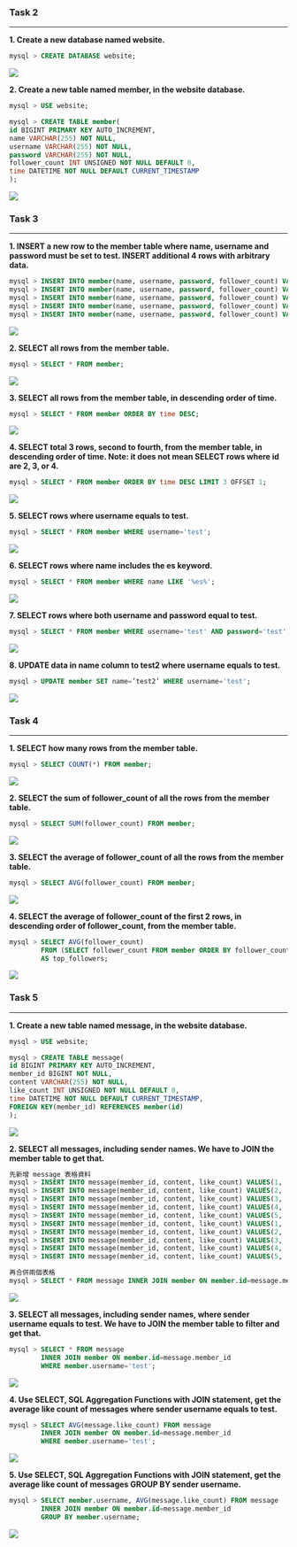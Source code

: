 ### Task 2
---
**1. Create a new database named website.**
```sql
mysql > CREATE DATABASE website;
```
![](/task2/)

**2. Create a new table named member, in the website database.**
```sql
mysql > USE website;

mysql > CREATE TABLE member(
id BIGINT PRIMARY KEY AUTO_INCREMENT,
name VARCHAR(255) NOT NULL,
username VARCHAR(255) NOT NULL,
password VARCHAR(255) NOT NULL,
follower_count INT UNSIGNED NOT NULL DEFAULT 0,
time DATETIME NOT NULL DEFAULT CURRENT_TIMESTAMP
);
```
![](/task2/2-2.jpg)

### Task 3
---
**1. INSERT a new row to the member table where name, username and password must be set to test. INSERT additional 4 rows with arbitrary data.**
```sql
mysql > INSERT INTO member(name, username, password, follower_count) VALUES('test', 'test', 'test', 5);
mysql > INSERT INTO member(name, username, password, follower_count) VALUES('a', 'a', 'a', 20);
mysql > INSERT INTO member(name, username, password, follower_count) VALUES('b', 'b', 'b', 15);
mysql > INSERT INTO member(name, username, password, follower_count) VALUES('c', 'c', 'c', 8);
mysql > INSERT INTO member(name, username, password, follower_count) VALUES('d', 'd', 'd', 2);
```
![](/task3/3-1、3-2.jpg)

**2. SELECT all rows from the member table.**
```sql
mysql > SELECT * FROM member;
```
![](/task3/3-1、3-2.jpg)

**3. SELECT all rows from the member table, in descending order of time.**
```sql
mysql > SELECT * FROM member ORDER BY time DESC;
```
![](/task3/3-3.jpg)

**4. SELECT total 3 rows, second to fourth, from the member table, in descending order of time. Note: it does not mean SELECT rows where id are 2, 3, or 4.**
```sql
mysql > SELECT * FROM member ORDER BY time DESC LIMIT 3 OFFSET 1;
```
![](/task3/3-4.jpg)

**5. SELECT rows where username equals to test.**
```sql
mysql > SELECT * FROM member WHERE username='test';
```
![](/task3/3-5.jpg)

**6. SELECT rows where name includes the es keyword.**
```sql
mysql > SELECT * FROM member WHERE name LIKE '%es%';
```
![](/task3/3-6.jpg)

**7. SELECT rows where both username and password equal to test.**
```sql
mysql > SELECT * FROM member WHERE username='test' AND password='test';
```
![](/task3/3-7.jpg)

**8. UPDATE data in name column to test2 where username equals to test.**
```sql
mysql > UPDATE member SET name=’test2’ WHERE username='test';
```
![](/task3/3-8.jpg)

### Task 4
---
**1. SELECT how many rows from the member table.**
```sql
mysql > SELECT COUNT(*) FROM member;
```
![](/task4/4-1.jpg)

**2. SELECT the sum of follower_count of all the rows from the member table.**
```sql
mysql > SELECT SUM(follower_count) FROM member;
```
![](/task4/4-2.jpg)

**3. SELECT the average of follower_count of all the rows from the member table.**
```sql
mysql > SELECT AVG(follower_count) FROM member;
```
![](/task4/4-3.jpg)

**4. SELECT the average of follower_count of the first 2 rows, in descending order of follower_count, from the member table.**
```sql
mysql > SELECT AVG(follower_count) 
        FROM (SELECT follower_count FROM member ORDER BY follower_count DESC LIMIT 2)
        AS top_followers;
```
![](/task4/4-4.jpg)

### Task 5
---
**1. Create a new table named message, in the website database.**
```sql
mysql > USE website;

mysql > CREATE TABLE message(
id BIGINT PRIMARY KEY AUTO_INCREMENT,
member_id BIGINT NOT NULL,
content VARCHAR(255) NOT NULL,
like_count INT UNSIGNED NOT NULL DEFAULT 0,
time DATETIME NOT NULL DEFAULT CURRENT_TIMESTAMP,
FOREIGN KEY(member_id) REFERENCES member(id)
);
```
![](/task5/5-1.jpg)

**2. SELECT all messages, including sender names. We have to JOIN the member table to get that.**
```sql
先新增 message 表格資料
mysql > INSERT INTO message(member_id, content, like_count) VALUES(1, 'Hello test', 30);
mysql > INSERT INTO message(member_id, content, like_count) VALUES(2, 'Hello a', 20);
mysql > INSERT INTO message(member_id, content, like_count) VALUES(3, 'Hello b', 55);
mysql > INSERT INTO message(member_id, content, like_count) VALUES(4, 'Hello c', 10);
mysql > INSERT INTO message(member_id, content, like_count) VALUES(5, 'Hello d', 5);
mysql > INSERT INTO message(member_id, content, like_count) VALUES(1, '你好 test', 10);
mysql > INSERT INTO message(member_id, content, like_count) VALUES(2, '你好 a', 40);
mysql > INSERT INTO message(member_id, content, like_count) VALUES(3, '你好 b', 20);
mysql > INSERT INTO message(member_id, content, like_count) VALUES(4, '你好 c', 5);
mysql > INSERT INTO message(member_id, content, like_count) VALUES(5, '你好 d', 25);

再合併兩個表格
mysql > SELECT * FROM message INNER JOIN member ON member.id=message.member_id;
```
![](/task5/5-2.jpg)

**3. SELECT all messages, including sender names, where sender username equals to test. We have to JOIN the member table to filter and get that.**
```sql
mysql > SELECT * FROM message 
        INNER JOIN member ON member.id=message.member_id 
        WHERE member.username='test';
```
![](/task5/5-3.jpg)

**4. Use SELECT, SQL Aggregation Functions with JOIN statement, get the average like count of messages where sender username equals to test.**
```sql
mysql > SELECT AVG(message.like_count) FROM message 
        INNER JOIN member ON member.id=message.member_id 
        WHERE member.username='test';
```
![](/task5/5-4.jpg)

**5. Use SELECT, SQL Aggregation Functions with JOIN statement, get the average like count of messages GROUP BY sender username.**
```sql
mysql > SELECT member.username, AVG(message.like_count) FROM message 
        INNER JOIN member ON member.id=message.member_id 
        GROUP BY member.username;
```
![](/task5/5-5.jpg)
